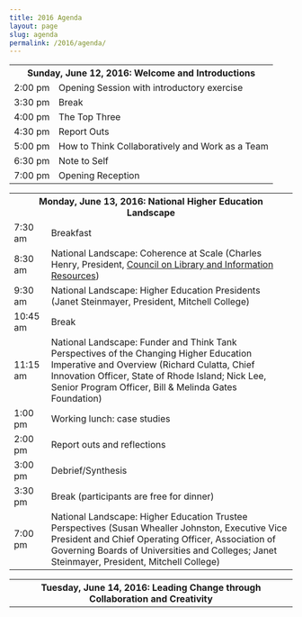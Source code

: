 ```yaml
---
title: 2016 Agenda
layout: page
slug: agenda
permalink: /2016/agenda/
---
```


<table class="table table-striped">
  <tr>
    <th colspan="2">Sunday, June 12, 2016: Welcome and Introductions</th>
  </tr>
  <tr>
    <td>2:00 pm</td>
    <td>Opening Session with introductory exercise</td>
  </tr>
  <tr>
    <td>3:30 pm</td>
    <td>Break</td>
  </tr>
  <tr>
    <td>4:00 pm</td>
    <td>The Top Three</td>
  </tr>
  <tr>
    <td>4:30 pm</td>
    <td>Report Outs</td>
  </tr>
  <tr>
    <td>5:00 pm</td>
    <td>How to Think Collaboratively and Work as a Team</td>
  </tr>
  <tr>
    <td>6:30 pm</td>
    <td>Note to Self</td>
  </tr>
  <tr>
    <td>7:00 pm</td>
    <td>Opening Reception</td>
  </tr>
</table>

<table class="table table-striped">
  <tr>
    <th colspan="2">Monday, June 13, 2016: National Higher Education Landscape</th>
  </tr>
  <tr>
    <td>7:30 am</td>
    <td>Breakfast</td>
  </tr>
  <tr>
    <td>8:30 am</td>
    <td>National Landscape: Coherence at Scale (Charles Henry, President, <a href="http://clir.org">Council on Library and Information Resources</a>)</td>
  </tr>
  <tr>
    <td>9:30 am</td>
    <td>National Landscape: Higher Education Presidents (Janet Steinmayer, President, Mitchell College)</td>
  </tr>
  <tr>
    <td>10:45 am</td>
    <td>Break</td>
  </tr>
  <tr>
    <td>11:15 am</td>
    <td>National Landscape: Funder and Think Tank Perspectives of the Changing Higher Education Imperative and Overview (Richard Culatta, Chief Innovation Officer, State of Rhode Island; Nick Lee, Senior Program Officer, Bill & Melinda Gates Foundation)</td>
  </tr>
  <tr>
    <td>1:00 pm</td>
    <td>Working lunch: case studies</td>
  </tr>
  <tr>
    <td>2:00 pm</td>
    <td>Report outs and reflections</td>
  </tr>
  <tr>
    <td>3:00 pm</td>
    <td>Debrief/Synthesis</td>
  </tr>
  <tr>
    <td>3:30 pm</td>
    <td>Break (participants are free for dinner)</td>
  </tr>
  <tr>
    <td>7:00 pm</td>
    <td>National Landscape: Higher Education Trustee Perspectives (Susan Whealler Johnston, Executive Vice President and Chief Operating Officer, Association of Governing Boards of Universities and Colleges; Janet Steinmayer, President, Mitchell College)</td>
  </tr>
</table>

<table class="table table-striped">
  <tr>
    <th colspan="2">Tuesday, June 14, 2016: Leading Change through Collaboration and Creativity</th>
  </tr>
</table>
